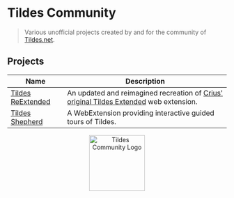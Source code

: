 # Tildes Community

> Various unofficial projects created by and for the community of [Tildes.net](https://tildes.net).

<!-- ## About -->
<!-- TODO: Write the About section. -->

<!-- ## Contributing -->
<!-- TODO: Create a Contributing.md document outlining how to add a new project and how to contribute to existing projects. -->

## Projects

| Name | Description |
|------|-------------|
| [Tildes ReExtended](https://gitlab.com/tildes-community/tildes-reextended) | An updated and reimagined recreation of [Crius' original Tildes Extended](https://github.com/theCrius/tildes-extended) web extension. |
| [Tildes Shepherd](https://gitlab.com/tildes-community/tildes-shepherd) | A WebExtension providing interactive guided tours of Tildes. |

<div align="center">
  <img alt="Tildes Community Logo" src="assets/tildes-community.png" width="128px" height="128px">
</div>
